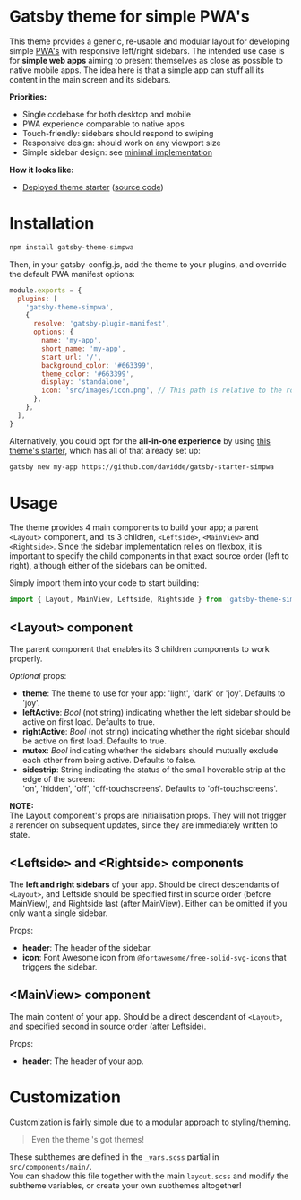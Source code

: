 # Gatsby theme for simple PWA's
This theme provides a generic, re-usable and modular layout for developing simple
[PWA's](https://developer.mozilla.org/en-US/docs/Web/Progressive_web_apps)
with responsive left/right sidebars.
The intended use case is for **simple web apps** aiming to present themselves as close
as possible to native mobile apps. The idea here is that a simple app can stuff all
its content in the main screen and its sidebars.

**Priorities:**
- Single codebase for both desktop and mobile
- PWA experience comparable to native apps
- Touch-friendly: sidebars should respond to swiping
- Responsive design: should work on any viewport size
- Simple sidebar design: see [minimal implementation](https://github.com/davidde/sidebars)

**How it looks like:**
- [Deployed theme starter](https://davidde.github.io/gatsby-starter-simpwa/)
([source code](https://github.com/davidde/gatsby-starter-simpwa))

# Installation
```bash
npm install gatsby-theme-simpwa
```
Then, in your gatsby-config.js, add the theme to your plugins,
and override the default PWA manifest options:
```js
module.exports = {
  plugins: [
    'gatsby-theme-simpwa',
    {
      resolve: 'gatsby-plugin-manifest',
      options: {
        name: 'my-app',
        short_name: 'my-app',
        start_url: '/',
        background_color: '#663399',
        theme_color: '#663399',
        display: 'standalone',
        icon: 'src/images/icon.png', // This path is relative to the root of the site.
      },
    },
  ],
}
```
Alternatively, you could opt for the **all-in-one experience** by using
[this theme's starter](https://github.com/davidde/gatsby-starter-simpwa),
which has all of that already set up:
```bash
gatsby new my-app https://github.com/davidde/gatsby-starter-simpwa
```

# Usage
The theme provides 4 main components to build your app; a parent `<Layout>`
component, and its 3 children, `<Leftside>`, `<MainView>` and `<Rightside>`.
Since the sidebar implementation relies on flexbox, it is important to specify
the child components in that exact source order (left to right),
although either of the sidebars can be omitted.

Simply import them into your code to start building:
```js
import { Layout, MainView, Leftside, Rightside } from 'gatsby-theme-simpwa';
```

## \<Layout> component
The parent component that enables its 3 children components to work properly.

*Optional* props:
  - **theme**: The theme to use for your app: 'light', 'dark' or 'joy'. Defaults to 'joy'.
  - **leftActive**: *Bool* (not string) indicating whether the left sidebar
    should be active on first load. Defaults to true.
  - **rightActive**: *Bool* (not string) indicating whether the right sidebar
    should be active on first load. Defaults to true.
  - **mutex**: *Bool* indicating whether the sidebars should mutually
    exclude each other from being active. Defaults to false.
  - **sidestrip**: String indicating the status of the small hoverable strip
  at the edge of the screen:  
  'on', 'hidden', 'off', 'off-touchscreens'. Defaults to 'off-touchscreens'.

**NOTE:**  
The Layout component's props are initialisation props.
They will not trigger a rerender on subsequent updates, since they are immediately written to state.

## \<Leftside> and \<Rightside> components
The **left and right sidebars** of your app. Should be direct descendants of `<Layout>`, and Leftside
should be specified first in source order (before MainView), and Rightside last (after MainView).
Either can be omitted if you only want a single sidebar.

Props:
  - **header**: The header of the sidebar.
  - **icon**: Font Awesome icon from `@fortawesome/free-solid-svg-icons`
    that triggers the sidebar.

## \<MainView> component
The main content of your app. Should be a direct descendant of `<Layout>`, and specified second in
source order (after Leftside).

Props:
  - **header**: The header of your app.


# Customization
Customization is fairly simple due to a modular approach to styling/theming.

> Even the theme 's got themes!

These subthemes are defined in the `_vars.scss` partial in `src/components/main/`.  
You can shadow this file together with the main `layout.scss` and modify the subtheme variables,
or create your own subthemes altogether!